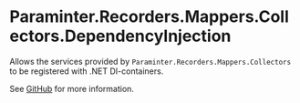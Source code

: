 # Paraminter.Recorders.Mappers.Collectors.DependencyInjection

Allows the services provided by `Paraminter.Recorders.Mappers.Collectors` to be registered with .NET DI-containers.

See [GitHub](https://github.com/Paraminter/Paraminter.Recorders.Mappers.Collectors) for more information.